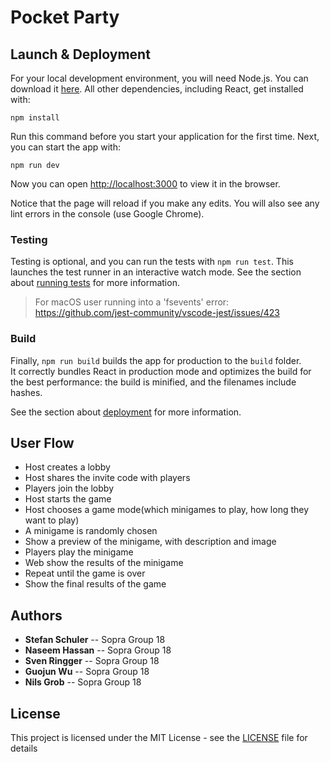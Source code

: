 # Pocket Party

## Launch & Deployment

For your local development environment, you will need Node.js. You can download it [here](https://nodejs.org). All other dependencies, including React, get installed with:

`npm install`

Run this command before you start your application for the first time. Next, you can start the app with:

`npm run dev`

Now you can open [http://localhost:3000](http://localhost:3000) to view it in the browser.

Notice that the page will reload if you make any edits. You will also see any lint errors in the console (use Google Chrome).

### Testing

Testing is optional, and you can run the tests with `npm run test`.
This launches the test runner in an interactive watch mode. See the section about [running tests](https://facebook.github.io/create-react-app/docs/running-tests) for more information.

> For macOS user running into a 'fsevents' error: https://github.com/jest-community/vscode-jest/issues/423

### Build

Finally, `npm run build` builds the app for production to the `build` folder.<br>
It correctly bundles React in production mode and optimizes the build for the best performance: the build is minified, and the filenames include hashes.<br>

See the section about [deployment](https://facebook.github.io/create-react-app/docs/deployment) for more information.

## User Flow

- Host creates a lobby
- Host shares the invite code with players
- Players join the lobby
- Host starts the game
- Host chooses a game mode(which minigames to play, how long they want to play)
- A minigame is randomly chosen
- Show a preview of the minigame, with description and image
- Players play the minigame
- Web show the results of the minigame
- Repeat until the game is over
- Show the final results of the game

## Authors

- **Stefan Schuler** -- Sopra Group 18
- **Naseem Hassan** -- Sopra Group 18
- **Sven Ringger** -- Sopra Group 18
- **Guojun Wu** -- Sopra Group 18
- **Nils Grob** -- Sopra Group 18

## License

This project is licensed under the MIT License - see the [LICENSE](LICENSE) file for details

